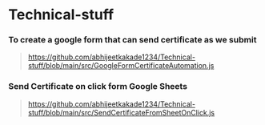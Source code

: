 # Technical-stuff

### To create a google form that can send certificate as we submit 
> https://github.com/abhijeetkakade1234/Technical-stuff/blob/main/src/GoogleFormCertificateAutomation.js

### Send Certificate on click form Google Sheets
> https://github.com/abhijeetkakade1234/Technical-stuff/blob/main/src/SendCertificateFromSheetOnClick.js